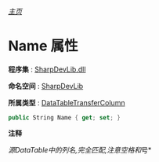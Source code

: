 ###### [主页](./Index.md "主页")

# Name 属性

**程序集** : [SharpDevLib.dll](./SharpDevLib.assembly.md "SharpDevLib.dll")

**命名空间** : [SharpDevLib](./SharpDevLib.namespace.md "SharpDevLib")

**所属类型** : [DataTableTransferColumn](./SharpDevLib.DataTableTransferColumn.md "DataTableTransferColumn")

``` csharp
public String Name { get; set; }
```

**注释**

*源DataTable中的列名,完全匹配,注意空格和*号*



